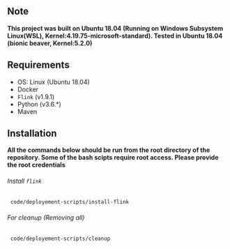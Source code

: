 ## Note

**This project was built on Ubuntu 18.04 (Running on Windows Subsystem Linux(WSL), Kernel:4.19.75-microsoft-standard). Tested in Ubuntu 18.04 (bionic beaver, Kernel:5.2.0)**


## Requirements
* OS: Linux (Ubuntu 18.04)
* Docker
* `Flink` (v1.9.1)
* Python (v3.6.*)
* Maven

## Installation 
**All the commands below should be run from the root directory of the repository. Some of the bash scipts require root access. Please provide the root credentials**

###### Install `flink`

```bash
 code/deployement-scripts/install-flink
```



###### For cleanup (Removing all)

```bash
 code/deployement-scripts/cleanup
```




